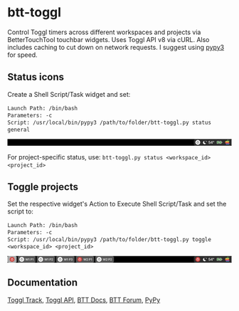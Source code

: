 # btt-toggl
Control Toggl timers across different workspaces and projects via BetterTouchTool touchbar widgets. Uses Toggl API v8 via cURL. Also includes caching to cut down on network requests. I suggest using [pypy3](https://www.pypy.org/download.html) for speed.

## Status icons

Create a Shell Script/Task widget and set:

    Launch Path: /bin/bash
    Parameters: -c
    Script: /usr/local/bin/pypy3 /path/to/folder/btt-toggl.py status general

![off](readme_img/off.png)

For project-specific status, use: `btt-toggl.py status <workspace_id> <project_id>`

## Toggle projects

Set the respective widget's Action to Execute Shell Script/Task and set the script to:

    Launch Path: /bin/bash
    Parameters: -c
    Script: /usr/local/bin/pypy3 /path/to/folder/btt-toggl.py toggle <workspace_id> <project_id>

![multi](readme_img/multi.png)

## Documentation
[Toggl Track](track.toggl.com),
[Toggl API](https://github.com/toggl/toggl_api_docs/blob/master/toggl_api.md), [BTT Docs](https://docs.folivora.ai/), [BTT Forum](https://community.folivora.ai/), [PyPy](https://www.pypy.org/features.html)